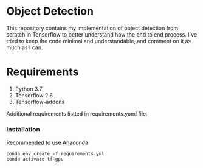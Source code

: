 # Object Detection

This repository contains my implementation of object detection from scratch in Tensorflow to better understand how the end to end process. I've tried to keep the code minimal and understandable, and comment on it as much as I can.

# Requirements
1. Python 3.7
2. Tensorflow 2.6
3. Tensorflow-addons

Additional requirements listted in requirements.yaml file.

### Installation

Recommended to use [Anaconda](https://www.anaconda.com/)

```
conda env create -f requirements.yml
conda activate tf-gpu
```

